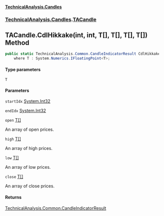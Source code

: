 #### [TechnicalAnalysis.Candles](TechnicalAnalysis.Candles.md 'TechnicalAnalysis.Candles')
### [TechnicalAnalysis.Candles](TechnicalAnalysis.Candles.md#TechnicalAnalysis.Candles 'TechnicalAnalysis.Candles').[TACandle](TACandle.md 'TechnicalAnalysis.Candles.TACandle')

## TACandle.CdlHikkake<T>(int, int, T[], T[], T[], T[]) Method

```csharp
public static TechnicalAnalysis.Common.CandleIndicatorResult CdlHikkake<T>(int startIdx, int endIdx, T[] open, T[] high, T[] low, T[] close)
    where T : System.Numerics.IFloatingPoint<T>;
```
#### Type parameters

<a name='TechnicalAnalysis.Candles.TACandle.CdlHikkake_T_(int,int,T[],T[],T[],T[]).T'></a>

`T`
#### Parameters

<a name='TechnicalAnalysis.Candles.TACandle.CdlHikkake_T_(int,int,T[],T[],T[],T[]).startIdx'></a>

`startIdx` [System.Int32](https://docs.microsoft.com/en-us/dotnet/api/System.Int32 'System.Int32')

<a name='TechnicalAnalysis.Candles.TACandle.CdlHikkake_T_(int,int,T[],T[],T[],T[]).endIdx'></a>

`endIdx` [System.Int32](https://docs.microsoft.com/en-us/dotnet/api/System.Int32 'System.Int32')

<a name='TechnicalAnalysis.Candles.TACandle.CdlHikkake_T_(int,int,T[],T[],T[],T[]).open'></a>

`open` [T](TACandle.CdlHikkake_T_(int,int,T[],T[],T[],T[]).md#TechnicalAnalysis.Candles.TACandle.CdlHikkake_T_(int,int,T[],T[],T[],T[]).T 'TechnicalAnalysis.Candles.TACandle.CdlHikkake<T>(int, int, T[], T[], T[], T[]).T')[[]](https://docs.microsoft.com/en-us/dotnet/api/System.Array 'System.Array')

An array of open prices.

<a name='TechnicalAnalysis.Candles.TACandle.CdlHikkake_T_(int,int,T[],T[],T[],T[]).high'></a>

`high` [T](TACandle.CdlHikkake_T_(int,int,T[],T[],T[],T[]).md#TechnicalAnalysis.Candles.TACandle.CdlHikkake_T_(int,int,T[],T[],T[],T[]).T 'TechnicalAnalysis.Candles.TACandle.CdlHikkake<T>(int, int, T[], T[], T[], T[]).T')[[]](https://docs.microsoft.com/en-us/dotnet/api/System.Array 'System.Array')

An array of high prices.

<a name='TechnicalAnalysis.Candles.TACandle.CdlHikkake_T_(int,int,T[],T[],T[],T[]).low'></a>

`low` [T](TACandle.CdlHikkake_T_(int,int,T[],T[],T[],T[]).md#TechnicalAnalysis.Candles.TACandle.CdlHikkake_T_(int,int,T[],T[],T[],T[]).T 'TechnicalAnalysis.Candles.TACandle.CdlHikkake<T>(int, int, T[], T[], T[], T[]).T')[[]](https://docs.microsoft.com/en-us/dotnet/api/System.Array 'System.Array')

An array of low prices.

<a name='TechnicalAnalysis.Candles.TACandle.CdlHikkake_T_(int,int,T[],T[],T[],T[]).close'></a>

`close` [T](TACandle.CdlHikkake_T_(int,int,T[],T[],T[],T[]).md#TechnicalAnalysis.Candles.TACandle.CdlHikkake_T_(int,int,T[],T[],T[],T[]).T 'TechnicalAnalysis.Candles.TACandle.CdlHikkake<T>(int, int, T[], T[], T[], T[]).T')[[]](https://docs.microsoft.com/en-us/dotnet/api/System.Array 'System.Array')

An array of close prices.

#### Returns
[TechnicalAnalysis.Common.CandleIndicatorResult](https://docs.microsoft.com/en-us/dotnet/api/TechnicalAnalysis.Common.CandleIndicatorResult 'TechnicalAnalysis.Common.CandleIndicatorResult')